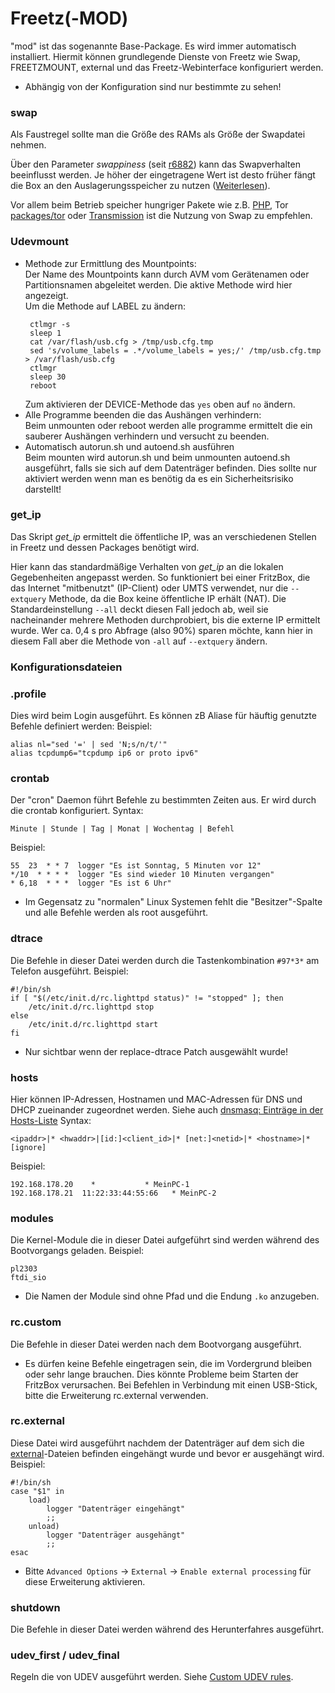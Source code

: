 # Freetz(-MOD)

"mod" ist das sogenannte Base-Package. Es wird immer automatisch
installiert.
Hiermit können grundlegende Dienste von Freetz wie Swap, FREETZMOUNT,
external und das Freetz-Webinterface konfiguriert werden.<br>
 * Abhängig von der Konfiguration sind nur bestimmte zu sehen!

### swap

Als Faustregel sollte man die Größe des RAMs als Größe der Swapdatei
nehmen.

Über den Parameter *swappiness* (seit
[r6882](https://trac.boxmatrix.info/freetz-ng/changeset/6882)) kann das Swapverhalten beeinflusst
werden. Je höher der eingetragene Wert ist desto früher fängt die Box an
den Auslagerungsspeicher zu nutzen
([Weiterlesen](http://lwn.net/Articles/83588/)).

Vor allem beim Betrieb speicher hungriger Pakete wie z.B.
[PHP](php.md), Tor [packages/tor](tor.md) oder
[Transmission](transmission.md) ist die Nutzung von Swap zu
empfehlen.

### Udevmount

 * Methode zur Ermittlung des Mountpoints:<br>
   Der Name des Mountpoints kann durch AVM vom Gerätenamen oder
   Partitionsnamen abgeleitet werden. Die aktive Methode wird hier
   angezeigt.<br>
   Um die Methode auf LABEL zu ändern:
   ```
	ctlmgr -s
	sleep 1
	cat /var/flash/usb.cfg > /tmp/usb.cfg.tmp
	sed 's/volume_labels = .*/volume_labels = yes;/' /tmp/usb.cfg.tmp > /var/flash/usb.cfg
	ctlmgr
	sleep 30
	reboot
   ```
   Zum aktivieren der DEVICE-Methode das ```yes``` oben auf ```no``` ändern.
 * Alle Programme beenden die das Aushängen verhindern:<br>
   Beim unmounten oder reboot werden alle programme ermittelt die ein
   sauberer Aushängen verhindern und versucht zu beenden.
 * Automatisch autorun.sh und autoend.sh ausführen<br>
   Beim mounten wird autorun.sh und beim unmounten autoend.sh
   ausgeführt, falls sie sich auf dem Datenträger befinden.
   Dies sollte nur aktiviert werden wenn man es benötig da es
   ein Sicherheitsrisiko darstellt!

### get_ip

Das Skript *get_ip* ermittelt die öffentliche IP, was an verschiedenen
Stellen in Freetz und dessen Packages benötigt wird.

Hier kann das standardmäßige Verhalten von *get_ip* an die lokalen
Gegebenheiten angepasst werden. So funktioniert bei einer FritzBox, die
das Internet "mitbenutzt" (IP-Client) oder UMTS verwendet, nur die
`--extquery` Methode, da die Box keine öffentliche IP erhält (NAT). Die
Standardeinstellung `--all` deckt diesen Fall jedoch ab, weil sie
nacheinander mehrere Methoden durchprobiert, bis die externe IP
ermittelt wurde. Wer ca. 0,4 s pro Abfrage (also 90%) sparen möchte,
kann hier in diesem Fall aber die Methode von `-all` auf `--extquery`
ändern.

### Konfigurationsdateien



### .profile

Dies wird beim Login ausgeführt. Es können zB Aliase für häuftig
genutzte Befehle definiert werden:
Beispiel:

```
alias nl="sed '=' | sed 'N;s/n/t/'"
alias tcpdump6="tcpdump ip6 or proto ipv6"
```



### crontab

Der "cron" Daemon führt Befehle zu bestimmten Zeiten aus. Er wird
durch die crontab konfiguriert.
Syntax:

```
Minute | Stunde | Tag | Monat | Wochentag | Befehl
```

Beispiel:

```
55  23  * * 7  logger "Es ist Sonntag, 5 Minuten vor 12"
*/10  * * * *  logger "Es sind wieder 10 Minuten vergangen"
* 6,18  * * *  logger "Es ist 6 Uhr"
```

 * Im Gegensatz
zu "normalen" Linux Systemen fehlt die "Besitzer"-Spalte und alle
Befehle werden als root ausgeführt.



### dtrace

Die Befehle in dieser Datei werden durch die Tastenkombination `#97*3*`
am Telefon ausgeführt.
Beispiel:

```
#!/bin/sh
if [ "$(/etc/init.d/rc.lighttpd status)" != "stopped" ]; then
    /etc/init.d/rc.lighttpd stop
else
    /etc/init.d/rc.lighttpd start
fi
```

 * Nur sichtbar
wenn der replace-dtrace Patch ausgewählt wurde!

### hosts

Hier können IP-Adressen, Hostnamen und MAC-Adressen für DNS und DHCP
zueinander zugeordnet werden. Siehe auch [dnsmasq: Einträge in der
Hosts-Liste](dnsmasq.html#EinträgeinderHosts-Liste)
Syntax:

```
<ipaddr>|* <hwaddr>|[id:]<client_id>|* [net:]<netid>|* <hostname>|* [ignore]
```

Beispiel:

```
192.168.178.20    *           * MeinPC-1
192.168.178.21  11:22:33:44:55:66   * MeinPC-2
```



### modules

Die Kernel-Module die in dieser Datei aufgeführt sind werden während des
Bootvorgangs geladen.
Beispiel:

```
pl2303
ftdi_sio
```

 * Die Namen der
Module sind ohne Pfad und die Endung `.ko` anzugeben.



### rc.custom

Die Befehle in dieser Datei werden nach dem Bootvorgang ausgeführt.
 * Es dürfen
keine Befehle eingetragen sein, die im Vordergrund bleiben oder sehr
lange brauchen. Dies könnte Probleme beim Starten der FritzBox
verursachen. Bei Befehlen in Verbindung mit einen USB-Stick, bitte die
Erweiterung rc.external verwenden.

### rc.external

Diese Datei wird ausgeführt nachdem der Datenträger auf dem sich die
[external](../help/howtos/common/external.html)-Dateien befinden
eingehängt wurde und bevor er ausgehängt wird.
Beispiel:

```
#!/bin/sh
case "$1" in
    load)
        logger "Datenträger eingehängt"
        ;;
    unload)
        logger "Datenträger ausgehängt"
        ;;
esac
```

 * Bitte
`Advanced Options` → `External` → `Enable external processing` für diese
Erweiterung aktivieren.



### shutdown

Die Befehle in dieser Datei werden während des Herunterfahres
ausgeführt.



### udev_first / udev_final

Regeln die von UDEV ausgeführt werden. Siehe [Custom UDEV
rules](../patches/custom_udev_rules.html).

